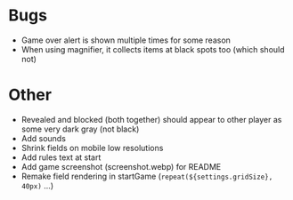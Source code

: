 # Bugs

- Game over alert is shown multiple times for some reason
- When using magnifier, it collects items at black spots too (which should not)

# Other

- Revealed and blocked (both together) should appear to other player as some very dark gray (not black)
- Add sounds
- Shrink fields on mobile low resolutions
- Add rules text at start
- Add game screenshot (screenshot.webp) for README
- Remake field rendering in startGame (`repeat(${settings.gridSize}, 40px)` ...)
